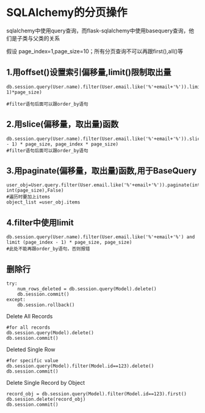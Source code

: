 # SQLAlchemy的分页操作

sqlalchemy中使用query查询，而flask-sqlalchemy中使用basequery查询，他们是子类与父类的关系

假设 page_index=1,page_size=10；所有分页查询不可以再跟first(),all()等

## 1.用offset()设置索引偏移量,limit()限制取出量

```
db.session.query(User.name).filter(User.email.like('%'+email+'%')).limit(page_size).offset((page_index-1)*page_size)

#filter语句后面可以跟order_by语句
```

## 2.用slice(偏移量，取出量)函数

```
db.session.query(User.name).filter(User.email.like('%'+email+'%')).slice((page_index - 1) * page_size, page_index * page_size)
#filter语句后面可以跟order_by语句
```

## 3.用paginate(偏移量，取出量)函数,用于BaseQuery

```
user_obj=User.query.filter(User.email.like('%'+email+'%')).paginate(int(page_index), int(page_size),False)
#遍历时要加上items 
object_list =user_obj.items
```

## 4.filter中使用limit

```
db.session.query(User.name).filter(User.email.like('%'+email+'%') and limit (page_index - 1) * page_size, page_size)
#此处不能再跟order_by语句，否则报错

```

## 删除行 

```
try:
    num_rows_deleted = db.session.query(Model).delete()
    db.session.commit()
except:
    db.session.rollback()
```

Delete All Records

```
#for all records
db.session.query(Model).delete()
db.session.commit()
```

Deleted Single Row

```
#for specific value
db.session.query(Model).filter(Model.id==123).delete()
db.session.commit()
```

Delete Single Record by Object

```
record_obj = db.session.query(Model).filter(Model.id==123).first()
db.session.delete(record_obj)
db.session.commit()
```









